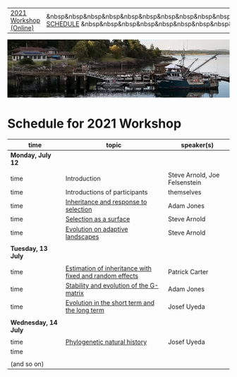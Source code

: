 
|        |        |        |
|--------|---------------------------------------------|--------------------|
| [2021 Workshop (Online)](/index.html) | &nbsp&nbsp&nbsp&nbsp&nbsp&nbsp&nbsp&nbsp&nbsp&nbsp&nbsp [SCHEDULE](/2021/schedule.html) &nbsp&nbsp&nbsp&nbsp&nbsp&nbsp&nbsp&nbsp&nbsp | &nbsp&nbsp&nbsp&nbsp&nbsp&nbsp&nbsp&nbsp&nbsp&nbsp [Resources](https://blogs.uw.edu/fhleqg/tutorial-resources) &nbsp&nbsp&nbsp&nbsp&nbsp&nbsp&nbsp&nbsp&nbsp&nbsp | &nbsp&nbsp&nbsp&nbsp&nbsp&nbsp&nbsp&nbsp&nbsp&nbsp [PREVIOUS YEARS](https://blogs.uw.edu/fhleqg/previous-years)


<div align="left">
<img src="/media/FHLimage2018b.jpg" alt="FHL waterfront in 2018">
</div>

# Schedule for 2021 Workshop #

| time | topic  |  speaker(s) |
|------|--------|-------------|
| **Monday, July 12**  |   |    |   
| | | |
| time | Introduction | Steve Arnold, Joe Felsenstein |
| time | Introductions of participants | themselves |
| time | [Inheritance and response to selection](lecture1-2.html) | Adam Jones |
| time | [Selection as a surface](lecture1-3.html) | Steve Arnold |
| time | [Evolution on adaptive landscapes](lecture1-4.html) | Steve Arnold |
|  |  |  |
| **Tuesday, 13 July** | | |
| | | |
| time | [Estimation of inheritance with fixed and random effects](lecture2-1.html) | Patrick Carter |
| time | [Stability and evolution of the G-matrix](lecture2-2.html)  | Adam Jones |
| time | [Evolution in the short term and the long term ](lecture2-3.html) | Josef Uyeda |
| | | |
| **Wednesday, 14 July** | | |
| | | |
| time | [Phylogenetic natural history](lecture3-1.html) | Josef Uyeda | 
| time |   |   |
| | |  |
| (and so on) | | |

